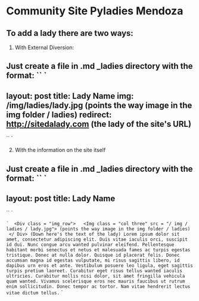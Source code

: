 # Community Site Pyladies Mendoza

## To add a lady there are two ways:

1) With External Diversion:

Just create a file in .md _ladies directory with the format:
`` `
---
layout: post
title: Lady Name
img: /img/ladies/lady.jpg (points the way image in the img folder / ladies)
redirect: http://sitedalady.com (the lady of the site's URL)
---
`` `

2) With the information on the site itself

Just create a file in .md _ladies directory with the format:
`` `
---
layout: post
title: Lady Name
---
`` `

`` `
 <Div class = "img_row">
  <Img class = "col three" src = "/ img / ladies / lady.jpg"> (points the way image in the img folder / ladies)
 </ Div>
(Down here's the text of the lady)
Lorem ipsum dolor sit amet, consectetur adipiscing elit. Duis vitae iaculis orci, suscipit id dui. Nunc congue arcu wanted pulvinar eleifend. Pellentesque habitant morbi senectus et netus et malesuada fames ac turpis egestas tristique. Donec at nulla dolor. Quisque id placerat felis. Donec accumsan magna id egestas vulputate, mi risus sagittis libero, id dapibus urn eros et ante. Vestibulum posuere leo ligula, eget sagittis turpis pretium laoreet. Curabitur eget risus tellus wanted iaculis ultricies. Curabitur mollis nisi dolor, sit amet fringilla vehicula quam wanted. Vivamus scelerisque eros nec mauris faucibus ut rutrum enim sollicitudin. Donec tempor ac tortor. Nam vitae hendrerit lectus vitae dictum tellus.
`` `